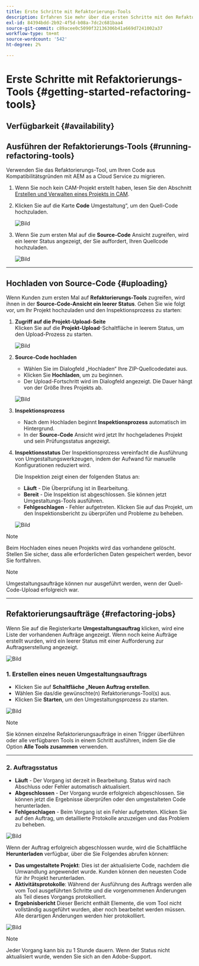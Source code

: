 ```yaml
---
title: Erste Schritte mit Refaktorierungs-Tools
description: Erfahren Sie mehr über die ersten Schritte mit den Refaktorierungs-Tools in AEM as a Cloud Service
exl-id: 84394bdd-2b92-4f5d-b08a-7dc2c681baa4
source-git-commit: c89acee0c5090f32136306b41a669d7241002a37
workflow-type: tm+mt
source-wordcount: '542'
ht-degree: 2%

---
```


# Erste Schritte mit Refaktorierungs-Tools {#getting-started-refactoring-tools}

## Verfügbarkeit {#availability}

<!-- Alexandru: duplicate contextualhelp id, drafting this for now

>[!CONTEXTUALHELP]
>id="aemcloud_rs_upload"
>title="Download"
>additional-url="https://experienceleague.adobe.com/docs/experience-manager-cloud-service/content/release-notes/release-notes/release-notes-current.html" text="Release Notes"
>additional-url="https://experience.adobe.com/#/downloads/content/software-distribution/en/aemcloud.html" text="Software Distribution Portal"

-->

## Ausführen der Refaktorierungs-Tools {#running-refactoring-tools}

Verwenden Sie das Refaktorierungs-Tool, um Ihren Code aus Kompatibilitätsgründen mit AEM as a Cloud Service zu migrieren.

1. Wenn Sie noch kein CAM-Projekt erstellt haben, lesen Sie den Abschnitt [Erstellen und Verwalten eines Projekts in CAM](/help/journey-migration/cloud-acceleration-manager/using-cam/getting-started-cam.md#create-project).
1. Klicken Sie auf die Karte **Code** Umgestaltung“, um den Quell-Code hochzuladen.

   ![Bild](/help/journey-migration/refactoring-tools/assets/rscam1.png)

1. Wenn Sie zum ersten Mal auf die **Source-Code** Ansicht zugreifen, wird ein leerer Status angezeigt, der Sie auffordert, Ihren Quellcode hochzuladen.

   ![Bild](/help/journey-migration/refactoring-tools/assets/rscam2.png)

---

## Hochladen von Source-Code {#uploading}

Wenn Kunden zum ersten Mal auf **Refaktorierungs-Tools** zugreifen, wird ihnen in der **Source-Code-Ansicht ein leerer Status**. Gehen Sie wie folgt vor, um Ihr Projekt hochzuladen und den Inspektionsprozess zu starten:

1. **Zugriff auf die Projekt-Upload-Seite**\
   Klicken Sie auf die **Projekt-Upload**-Schaltfläche in leerem Status, um den Upload-Prozess zu starten.

   ![Bild](/help/journey-migration/refactoring-tools/assets/rscam3.png)

1. **Source-Code hochladen**
   - Wählen Sie im Dialogfeld „Hochladen“ Ihre ZIP-Quellcodedatei aus.
   - Klicken Sie **Hochladen**, um zu beginnen.
   - Der Upload-Fortschritt wird im Dialogfeld angezeigt. Die Dauer hängt von der Größe Ihres Projekts ab.

   ![Bild](/help/journey-migration/refactoring-tools/assets/rscam4.png)

1. **Inspektionsprozess**
   - Nach dem Hochladen beginnt **Inspektionsprozess** automatisch im Hintergrund.
   - In der **Source-Code** Ansicht wird jetzt Ihr hochgeladenes Projekt und sein Prüfungsstatus angezeigt.

1. **Inspektionsstatus** Der Inspektionsprozess vereinfacht die Ausführung von Umgestaltungswerkzeugen, indem der Aufwand für manuelle Konfigurationen reduziert wird.

   Die Inspektion zeigt einen der folgenden Status an:
   - **Läuft** - Die Überprüfung ist in Bearbeitung.
   - **Bereit** - Die Inspektion ist abgeschlossen. Sie können jetzt Umgestaltungs-Tools ausführen.
   - **Fehlgeschlagen** - Fehler aufgetreten. Klicken Sie auf das Projekt, um den Inspektionsbericht zu überprüfen und Probleme zu beheben.

   ![Bild](/help/journey-migration/refactoring-tools/assets/rscam5.png)

>[!NOTE]
>Beim Hochladen eines neuen Projekts wird das vorhandene gelöscht. Stellen Sie sicher, dass alle erforderlichen Daten gespeichert werden, bevor Sie fortfahren.

>[!NOTE]
>Umgestaltungsaufträge können nur ausgeführt werden, wenn der Quell-Code-Upload erfolgreich war.

---

## Refaktorierungsaufträge {#refactoring-jobs}

Wenn Sie auf die Registerkarte **Umgestaltungsauftrag** klicken, wird eine Liste der vorhandenen Aufträge angezeigt. Wenn noch keine Aufträge erstellt wurden, wird ein leerer Status mit einer Aufforderung zur Auftragserstellung angezeigt.

![Bild](/help/journey-migration/refactoring-tools/assets/rscam6.png)

### &#x200B;1. Erstellen eines neuen Umgestaltungsauftrags

- Klicken Sie auf **Schaltfläche „Neuen Auftrag erstellen**.
- Wählen Sie das/die gewünschte(n) Refaktorierungs-Tool(s) aus.
- Klicken Sie **Starten**, um den Umgestaltungsprozess zu starten.

![Bild](/help/journey-migration/refactoring-tools/assets/rscam7.png)

>[!NOTE]
>Sie können einzelne Refaktorierungsaufträge in einen Trigger überführen oder alle verfügbaren Tools in einem Schritt ausführen, indem Sie die Option **Alle Tools zusammen** verwenden.

---

### &#x200B;2. Auftragsstatus

- **Läuft** - Der Vorgang ist derzeit in Bearbeitung. Status wird nach Abschluss oder Fehler automatisch aktualisiert.
- **Abgeschlossen** - Der Vorgang wurde erfolgreich abgeschlossen. Sie können jetzt die Ergebnisse überprüfen oder den umgestalteten Code herunterladen.
- **Fehlgeschlagen** - Beim Vorgang ist ein Fehler aufgetreten. Klicken Sie auf den Auftrag, um detaillierte Protokolle anzuzeigen und das Problem zu beheben.

![Bild](/help/journey-migration/refactoring-tools/assets/rscam8.png)

Wenn der Auftrag erfolgreich abgeschlossen wurde, wird die Schaltfläche **Herunterladen** verfügbar, über die Sie Folgendes abrufen können:

- **Das umgestaltete Projekt**: Dies ist der aktualisierte Code, nachdem die Umwandlung angewendet wurde. Kunden können den neuesten Code für ihr Projekt herunterladen.
- **Aktivitätsprotokolle**: Während der Ausführung des Auftrags werden alle vom Tool ausgeführten Schritte und die vorgenommenen Änderungen als Teil dieses Vorgangs protokolliert.
- **Ergebnisbericht** Dieser Bericht enthält Elemente, die vom Tool nicht vollständig ausgeführt wurden, aber noch bearbeitet werden müssen. Alle derartigen Änderungen werden hier protokolliert.

![Bild](/help/journey-migration/refactoring-tools/assets/rscam9.png)

>[!NOTE]
>Jeder Vorgang kann bis zu 1 Stunde dauern. Wenn der Status nicht aktualisiert wurde, wenden Sie sich an den Adobe-Support.
